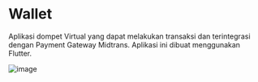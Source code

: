 # Wallet

Aplikasi dompet Virtual yang dapat melakukan transaksi dan terintegrasi dengan Payment Gateway Midtrans. Aplikasi ini dibuat menggunakan Flutter.

![image](/assets/Cover.jpg "Cover")
<!-- ## Getting Started -->
<!-- This project is a starting point for a Flutter application.

A few resources to get you started if this is your first Flutter project:

- [Lab: Write your first Flutter app](https://flutter.dev/docs/get-started/codelab)
- [Cookbook: Useful Flutter samples](https://flutter.dev/docs/cookbook)

For help getting started with Flutter, view our
[online documentation](https://flutter.dev/docs), which offers tutorials,
samples, guidance on mobile development, and a full API reference. -->
